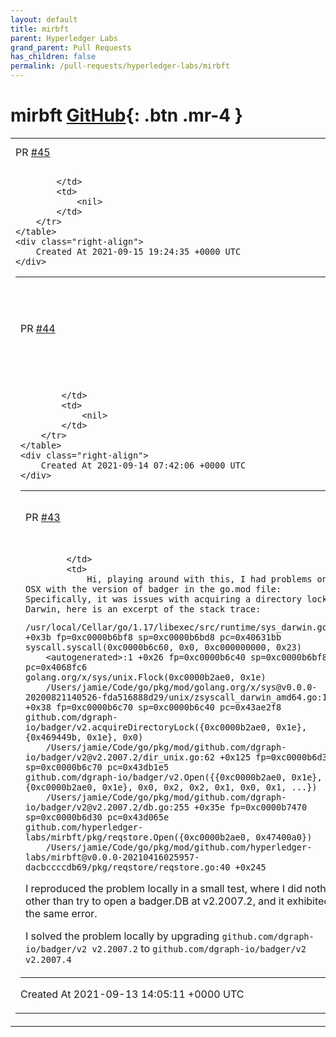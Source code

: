 ```yaml
---
layout: default
title: mirbft
parent: Hyperledger Labs
grand_parent: Pull Requests
has_children: false
permalink: /pull-requests/hyperledger-labs/mirbft
---
```


# mirbft <span class="fs-3 right-align">[GitHub](https://github.com/hyperledger-labs/mirbft){: .btn .mr-4 }</span>


<div>
    <table>
        <tr>
            <td>
                PR <a href="https://github.com/hyperledger-labs/mirbft/pull/45" class=".btn">#45</a>
            </td>
            <td>
                <b>
                    Research fix
                </b>
            </td>
        </tr>
        <tr>
            <td>
                
            </td>
            <td>
                <nil>
            </td>
        </tr>
    </table>
    <div class="right-align">
        Created At 2021-09-15 19:24:35 +0000 UTC
    </div>
</div>

<div>
    <table>
        <tr>
            <td>
                PR <a href="https://github.com/hyperledger-labs/mirbft/pull/44" class=".btn">#44</a>
            </td>
            <td>
                <b>
                    Fixed server synchronization issues, improved some deployment scripts, updated README
                </b>
            </td>
        </tr>
        <tr>
            <td>
                
            </td>
            <td>
                <nil>
            </td>
        </tr>
    </table>
    <div class="right-align">
        Created At 2021-09-14 07:42:06 +0000 UTC
    </div>
</div>

<div>
    <table>
        <tr>
            <td>
                PR <a href="https://github.com/hyperledger-labs/mirbft/pull/43" class=".btn">#43</a>
            </td>
            <td>
                <b>
                    update version for dgraph-io/badger/v2
                </b>
            </td>
        </tr>
        <tr>
            <td>
                
            </td>
            <td>
                Hi, playing around with this, I had problems on OSX with the version of badger in the go.mod file:  Specifically, it was issues with acquiring a directory lock on Darwin, here is an excerpt of the stack trace:

```
/usr/local/Cellar/go/1.17/libexec/src/runtime/sys_darwin.go:22 +0x3b fp=0xc0000b6bf8 sp=0xc0000b6bd8 pc=0x40631bb
syscall.syscall(0xc0000b6c60, 0x0, 0xc000000000, 0x23)
	<autogenerated>:1 +0x26 fp=0xc0000b6c40 sp=0xc0000b6bf8 pc=0x4068fc6
golang.org/x/sys/unix.Flock(0xc0000b2ae0, 0x1e)
	/Users/jamie/Code/go/pkg/mod/golang.org/x/sys@v0.0.0-20200821140526-fda516888d29/unix/zsyscall_darwin_amd64.go:1150 +0x38 fp=0xc0000b6c70 sp=0xc0000b6c40 pc=0x43ae2f8
github.com/dgraph-io/badger/v2.acquireDirectoryLock({0xc0000b2ae0, 0x1e}, {0x469449b, 0x1e}, 0x0)
	/Users/jamie/Code/go/pkg/mod/github.com/dgraph-io/badger/v2@v2.2007.2/dir_unix.go:62 +0x125 fp=0xc0000b6d30 sp=0xc0000b6c70 pc=0x43db1e5
github.com/dgraph-io/badger/v2.Open({{0xc0000b2ae0, 0x1e}, {0xc0000b2ae0, 0x1e}, 0x0, 0x2, 0x2, 0x1, 0x0, 0x1, ...})
	/Users/jamie/Code/go/pkg/mod/github.com/dgraph-io/badger/v2@v2.2007.2/db.go:255 +0x35e fp=0xc0000b7470 sp=0xc0000b6d30 pc=0x43d065e
github.com/hyperledger-labs/mirbft/pkg/reqstore.Open({0xc0000b2ae0, 0x47400a0})
	/Users/jamie/Code/go/pkg/mod/github.com/hyperledger-labs/mirbft@v0.0.0-20210416025957-dacbccccdb69/pkg/reqstore/reqstore.go:40 +0x245 
```

I reproduced the problem locally in a small test, where I did nothing other than try to open a badger.DB at v2.2007.2, and it exhibited the same error.

I solved the problem locally by upgrading `github.com/dgraph-io/badger/v2 v2.2007.2` to `github.com/dgraph-io/badger/v2 v2.2007.4`
            </td>
        </tr>
    </table>
    <div class="right-align">
        Created At 2021-09-13 14:05:11 +0000 UTC
    </div>
</div>

